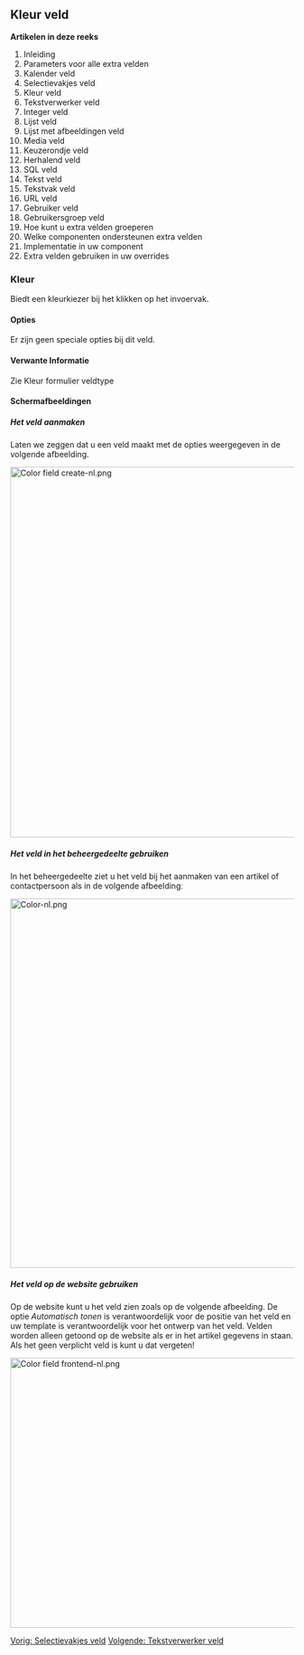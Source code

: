 <!-- Filename: J3.x:Adding_custom_fields/Color_Field / Display title: Toevoegen extra velden/Kleur veld -->

## Kleur veld

**Artikelen in deze reeks**

1.  Inleiding
2.   Parameters voor alle extra
    velden
3.   Kalender
    veld
4.   Selectievakjes
    veld
5.   Kleur
    veld
6.   Tekstverwerker
    veld
7.   Integer
    veld
8.   Lijst
    veld
9.   Lijst met afbeeldingen
    veld
10.  Media
    veld
11.  Keuzerondje
    veld
12.  Herhalend
    veld
13.  SQL
    veld
14.  Tekst
    veld
15.  Tekstvak
    veld
16.  URL
    veld
17.  Gebruiker
    veld
18.  Gebruikersgroep
    veld
19.  Hoe kunt u extra velden
    groeperen
20.  Welke componenten ondersteunen extra
    velden
21.  Implementatie in uw
    component
22.  Extra velden gebruiken in uw
    overrides

### Kleur

Biedt een kleurkiezer bij het klikken op het invoervak.

#### Opties

Er zijn geen speciale opties bij dit veld.

#### Verwante Informatie

Zie  Kleur formulier
veldtype

#### Schermafbeeldingen

##### Het veld aanmaken

Laten we zeggen dat u een veld maakt met de opties weergegeven in de
volgende afbeelding.

<img
src="https://docs.joomla.org/images/thumb/d/d2/Color_field_create-nl.png/800px-Color_field_create-nl.png"
decoding="async"
srcset="https://docs.joomla.org/images/d/d2/Color_field_create-nl.png 1.5x"
data-file-width="1152" data-file-height="945" width="800" height="656"
alt="Color field create-nl.png" />

##### Het veld in het beheergedeelte gebruiken

In het beheergedeelte ziet u het veld bij het aanmaken van een artikel
of contactpersoon als in de volgende afbeeldingː

<img
src="https://docs.joomla.org/images/thumb/4/42/Color-nl.png/800px-Color-nl.png"
decoding="async"
srcset="https://docs.joomla.org/images/4/42/Color-nl.png 1.5x"
data-file-width="1157" data-file-height="946" width="800" height="654"
alt="Color-nl.png" />

##### Het veld op de website gebruiken

Op de website kunt u het veld zien zoals op de volgende afbeelding. De
optie *Automatisch tonen* is verantwoordelijk voor de positie van het
veld en uw template is verantwoordelijk voor het ontwerp van het veld.
Velden worden alleen getoond op de website als er in het artikel
gegevens in staan. Als het geen verplicht veld is kunt u dat vergetenǃ

<img
src="https://docs.joomla.org/images/thumb/b/b3/Color_field_frontend-nl.png/800px-Color_field_frontend-nl.png"
decoding="async"
srcset="https://docs.joomla.org/images/b/b3/Color_field_frontend-nl.png 1.5x"
data-file-width="1077" data-file-height="643" width="800" height="478"
alt="Color field frontend-nl.png" />

<a
href="https://docs.joomla.org/J3.x:Adding_custom_fields/Checkboxes_Field"
id="content-button" class="button expand success">Vorig: Selectievakjes
veld</a>
<a href="https://docs.joomla.org/J3.x:Adding_custom_fields/Editor_Field"
id="content-button" class="button expand">Volgende: Tekstverwerker
veld</a>
